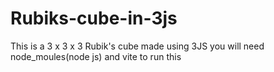 # Rubiks-cube-in-3js
This is a 3 x 3 x 3 Rubik's cube made using 3JS 
you will need node_moules(node js) and vite to run this 
